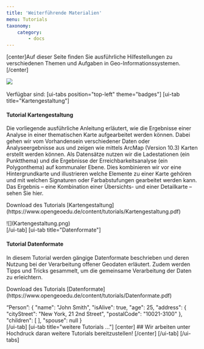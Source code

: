```yaml
---
title: 'Weiterführende Materialien'
menu: Tutorials
taxonomy:
    category:
        - docs
---
```


[center]Auf dieser Seite finden Sie ausführliche Hilfestellungen zu verschiedenen Themen und Aufgaben in Geo-Informationssystemen.
[/center]

![](/images/tutorial.png)

Verfügbar sind:
[ui-tabs position="top-left" theme="badges"]
[ui-tab title="Kartengestaltung"]

  <div class="row align-items-center">
    <div class="col-sm-9">
      <h4>Tutorial Kartengestaltung</h4
      <p class="text-justify">Die vorliegende ausführliche Anleitung erläutert, wie die Ergebnisse einer Analyse in einer thematischen Karte aufgearbeitet werden können. Dabei gehen wir vom Vorhandensein verschiedener Daten oder Analyseergebnisse aus und zeigen wie mittels ArcMap (Version 10.3) Karten erstellt werden können. Als Datensätze nutzen wir die Ladestationen (ein Punktthema) und die Ergebnisse der Erreichbarkeitsanalyse (ein Polygonthema) auf kommunaler Ebene. Dies kombinieren wir vor eine Hintergrundkarte und illustrieren welche Elemente zu einer Karte gehören und mit welchen Signaturen oder Farbabstufungen gearbeitet werden kann.
      Das Ergebnis – eine Kombination einer Übersichts- und einer Detailkarte – sehen Sie hier.
      </p>
      <p markdown="1">Download des Tutorials [Kartengestaltung](https://www.opengeoedu.de/content/tutorials/Kartengestaltung.pdf)</p>
    </div>
    <div class="col-sm-3" markdown="1">![](Kartengestaltung.png)</div>
  </div>
[/ui-tab]
[ui-tab title="Datenformate"]

  <div class="row align-items-center">
    <div class="col-sm-6">
      <h4>Tutorial Datenformate</h4>
      <p class="text-justify">
      In diesem Tutorial werden gängige Datenformate beschrieben und deren Nutzung bei der Verarbeitung offener Geodaten erläutert. Zudem werden Tipps und Tricks gesammelt, um die gemeinsame Verarbeitung der Daten zu erleichtern.
      </p>
      <p markdown="1">Download des Tutorials [Datenformate](https://www.opengeoedu.de/content/tutorials/Datenformate.pdf)</p>
    </div>
    <div class="col-sm-6" markdown="1">
    “Person”: {
      "name": "John Smith",
      "isAlive": true,
      "age": 25,
      "address": {
        "cityStreet": "New York, 21 2nd Street",
        "postalCode": "10021-3100"
        },
        "children": [ ],
        "spouse": null
    }
</div>
  </div>
[/ui-tab]
[ui-tab title="weitere Tutorials ..."]
[center]
## Wir arbeiten unter Hochdruck daran weitere Tutorials bereitzustellen!
[/center]
[/ui-tab]
[/ui-tabs]
